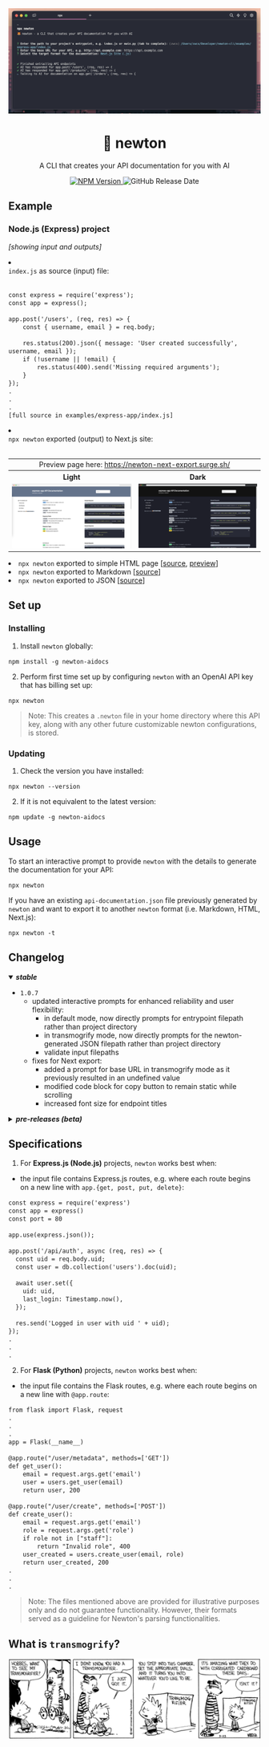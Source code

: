 <div align="center">
    <div>
        <img src="https://raw.githubusercontent.com/mapldx/newton/main/examples/cover-example.png"/>
        <h1 align="center">🦊 newton</h1>
    </div>
	<p>A CLI that creates your API documentation for you with AI</p>
	<a href="https://www.npmjs.com/package/newton-aidocs">
            <img alt="NPM Version" src="https://img.shields.io/npm/v/newton-aidocs">
    	</a>
    <img alt="GitHub Release Date" src="https://img.shields.io/github/release-date/mapldx/newton">
</div>

## Example
### Node.js (Express) project 
_[showing input and outputs]_
<li>
    <summary><code>index.js</code> as source (input) file:</summary>
    <br>

    const express = require('express');
    const app = express();

    app.post('/users', (req, res) => {
        const { username, email } = req.body;

        res.status(200).json({ message: 'User created successfully', username, email });
        if (!username || !email) {
            res.status(400).send('Missing required arguments');
        }
    });
    .
    .
    .
    [full source in examples/express-app/index.js]
</li>
<li>
    <summary><code>npx newton</code> exported (output) to Next.js site:</summary>
    <br>
<table>
  <tr>
    <td colspan="2" align="center">Preview page here: <a href="https://newton-next-export.surge.sh/" target="_blank">https://newton-next-export.surge.sh/</a></td>
  </tr>
  <tr>
    <th align="center">Light</th>
    <th align="center">Dark</th>
  </tr>
  <tr>
    <td><img src="https://github.com/mapldx/newton/blob/main/examples/next-light-mode.png?raw=true"></td>
    <td><img src="https://github.com/mapldx/newton/blob/main/examples/next-dark-mode.png?raw=true"></td>
  </tr>
</table>
</li>
<li>
    <code>npx newton</code> exported to simple HTML page [<a href="https://github.com/mapldx/newton/blob/main/examples/express-app/api-documentation.html">source</a>, <a href="https://github.com/mapldx/newton/blob/main/examples/express-simple-html.png?raw=true">preview</a>]
<li>
    <code>npx newton</code> exported to Markdown [<a href="https://github.com/mapldx/newton/blob/main/examples/express-app/api-documentation.md">source</a>]
</li>
<li>
    <code>npx newton</code> exported to JSON [<a href="https://github.com/mapldx/newton/blob/main/examples/express-app/api-documentation.json">source</a>]
</li>

## Set up
### Installing
1. Install `newton` globally:
```
npm install -g newton-aidocs
```
2. Perform first time set up by configuring `newton` with an OpenAI API key that has billing set up:
```
npx newton
```
> Note: This creates a `.newton` file in your home directory where this API key, along with any other future customizable newton configurations, is stored.
### Updating
1. Check the version you have installed:
```
npx newton --version
```
2. If it is not equivalent to the latest version:
```
npm update -g newton-aidocs
```

## Usage
To start an interactive prompt to provide `newton` with the details to generate the documentation for your API:
```
npx newton
```
If you have an existing `api-documentation.json` file previously generated by `newton` and want to export it to another `newton` format (i.e. Markdown, HTML, Next.js):
```
npx newton -t
```

## Changelog
<details open>
    <summary><b><i>stable</i></b></summary>
    <ul>
        <li><code>1.0.7</code>
            <ul>
                <li>updated interactive prompts for enhanced reliability and user flexibility:
                    <ul>
                        <li>in default mode, now directly prompts for entrypoint filepath rather than project directory</li>
                        <li>in transmogrify mode, now directly prompts for the newton-generated JSON filepath rather than project directory</li>
                        <li>validate input filepaths</li>
                    </ul>
                </li>
                <li>fixes for Next export:
                    <ul>
                        <li>added a prompt for base URL in transmogrify mode as it previously resulted in an undefined value</li>
                        <li>modified code block for copy button to remain static while scrolling</li>
                        <li>increased font size for endpoint titles</li>
                    </ul>
                </li>
            </ul>
        </li>
    </ul>
</details>
<details>
    <summary><b><i>pre-releases (beta)</i></b></summary>
    <ul>
    	<li><code>1.0.6</code></li>
    	<li><code>1.0.5</code></li>
    	<li><code>1.0.4</code>:
            <ul>
            	<li>add search functionality on Next generated site, searching by endpoint title</li>
            	<li>add dark color scheme as an option for exporting Next generated site</li>
            	<li>add <code>npx newton -t</code> option to allow converting of previously generated or existing newton-generated JSON to other export options</li>
            </ul>
    	</li>
    	<li><code>1.0.3</code></li>
    	<li><code>1.0.2</code>:
            <ul>
            	<li>add functionality to export generated documentation to responsive Next.js site</li>
            	<li>add tab autocompletion for specifying project directory path</li>
            </ul>
    	</li>
    	<li><code>1.0.1</code>:
            <ul>
                <li>add support for Flask (Python) projects</li>
                <li>allow user to specify their own OpenAI API key for saved locally for persistent use</li>
            </ul>
    	</li>
    	<li><code>1.0.0</code>:
            <ul>
                <li>add functionality to generate documentation in JSON, Markdown, and HTML for Express.js (Node.js) APIs using GPT-3.5 Turbo</li>
            </ul>
    	</li>
    </ul>
</details>

## Specifications
1. For **Express.js (Node.js)** projects, `newton` works best when:
- the input file contains Express.js routes, e.g. where each route begins on a new line with `app.{get, post, put, delete}`:
```
const express = require('express')
const app = express()
const port = 80

app.use(express.json());

app.post('/api/auth', async (req, res) => {
  const uid = req.body.uid;
  const user = db.collection('users').doc(uid);

  await user.set({
    uid: uid,
    last_login: Timestamp.now(),
  });

  res.send('Logged in user with uid ' + uid);
});
.
.
.
```
2. For **Flask (Python)** projects, `newton` works best when:
- the input file contains the Flask routes, e.g. where each route begins on a new line with `@app.route`:
```
from flask import Flask, request
.
.
.
app = Flask(__name__)

@app.route("/user/metadata", methods=['GET'])
def get_user():
    email = request.args.get('email')
    user = users.get_user(email)
    return user, 200

@app.route("/user/create", methods=['POST'])
def create_user():
    email = request.args.get('email')
    role = request.args.get('role')
    if role not in ["staff"]:
        return "Invalid role", 400
    user_created = users.create_user(email, role)
    return user_created, 200
.
.
.
```
> Note: The files mentioned above are provided for illustrative purposes only and do not guarantee functionality. However, their formats served as a guideline for Newton's parsing functionalities.

## What is `transmogrify`?
<img src="https://github.com/mapldx/newton/blob/main/examples/transmogrifier-comic.png?raw=true">
